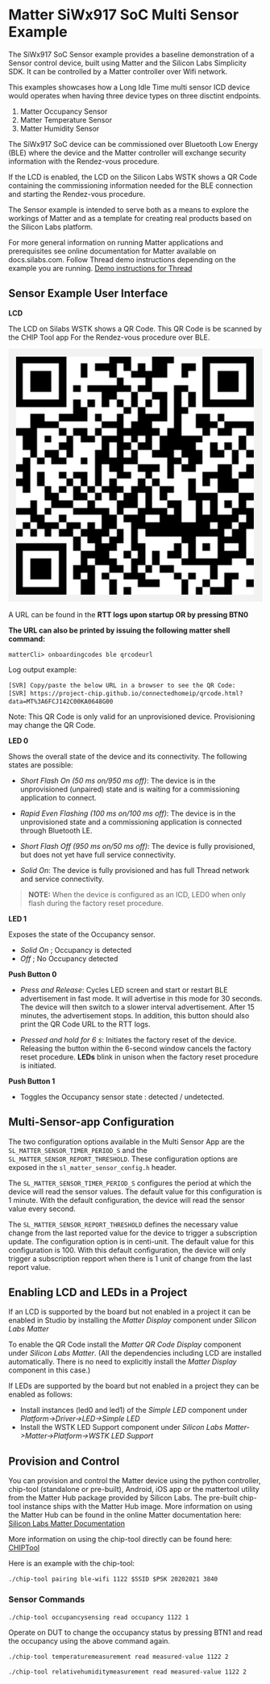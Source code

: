 # Matter SiWx917 SoC Multi Sensor Example

The SiWx917 SoC Sensor example provides a baseline demonstration of a Sensor control
device, built using Matter and the Silicon Labs Simplicity SDK. It can be controlled
by a Matter controller over Wifi network.

This examples showcases how a Long Idle Time multi sensor ICD device would operates when having three device types on three disctint endpoints.

1. Matter Occupancy Sensor
2. Matter Temperature Sensor
3. Matter Humidity Sensor

The SiWx917 SoC device can be commissioned over Bluetooth Low Energy (BLE) where the device
and the Matter controller will exchange security information with the Rendez-vous
procedure.

If the LCD is enabled, the LCD on the Silicon Labs WSTK shows a QR Code containing the
commissioning information needed for the BLE connection and starting the
Rendez-vous procedure.

The Sensor example is intended to serve both as a means to explore the
workings of Matter and as a template for creating real products based on the
Silicon Labs platform.

For more general information on running Matter applications and prerequisites see online
documentation for Matter available on docs.silabs.com. Follow Thread demo instructions depending on the example you are running.
[Demo instructions for Thread](https://docs.silabs.com/matter/2.5.0/matter-thread)

## Sensor Example User Interface

**LCD** 

The LCD on Silabs WSTK shows a QR Code. This QR Code is be scanned by the CHIP Tool app For the Rendez-vous procedure over BLE.

![QR Code](../../../image/qr_code_img.png)

A URL can be found in the **RTT logs upon startup OR by pressing BTN0**

**The URL can also be printed by issuing the following matter shell command:**

```shell
matterCli> onboardingcodes ble qrcodeurl
```

Log output example:

```shell
[SVR] Copy/paste the below URL in a browser to see the QR Code:
[SVR] https://project-chip.github.io/connectedhomeip/qrcode.html?data=MT%3A6FCJ142C00KA0648G00
```

Note: This QR Code is only valid for an unprovisioned device. Provisioning may change the QR Code.

**LED 0**

Shows the overall state of the device and its connectivity. The following states are possible:

- _Short Flash On (50 ms on/950 ms off)_: The device is in the unprovisioned (unpaired) state and is waiting for a commissioning application to connect.

- _Rapid Even Flashing (100 ms on/100 ms off)_: The device is in the unprovisioned state and a commissioning application is connected through Bluetooth LE.

- _Short Flash Off (950 ms on/50 ms off)_: The device is fully
  provisioned, but does not yet have full service connectivity.

- _Solid On_: The device is fully provisioned and has full Thread
  network and service connectivity.

> **NOTE:** When the device is configured as an ICD, LED0 when only flash during the factory reset procedure.

**LED 1**

Exposes the state of the Occupancy sensor.

- _Solid On_ ; Occupancy is detected
- _Off_ ; No Occupancy detected

**Push Button 0**

- _Press and Release_: Cycles LED screen and
  start or restart BLE advertisement in fast mode. It will advertise in this mode
  for 30 seconds. The device will then switch to a slower interval advertisement.
  After 15 minutes, the advertisement stops. In addition, this button should also print the QR Code URL to the RTT logs.

- _Pressed and hold for 6 s_: Initiates the factory reset of the device.
  Releasing the button within the 6-second window cancels the factory reset
  procedure. **LEDs** blink in unison when the factory reset procedure is
  initiated.

**Push Button 1**

- Toggles the Occupancy sensor state : detected / undetected.

## Multi-Sensor-app Configuration

The two configuration options available in the Multi Sensor App are the `SL_MATTER_SENSOR_TIMER_PERIOD_S` and the `SL_MATTER_SENSOR_REPORT_THRESHOLD`.
These configuration options are exposed in the `sl_matter_sensor_config.h` header.

The `SL_MATTER_SENSOR_TIMER_PERIOD_S` configures the period at which the device will read the sensor values. The default value for this configuration is 1 minute.
With the default configuration, the device will read the sensor value every second.

The `SL_MATTER_SENSOR_REPORT_THRESHOLD` defines the necessary value change from the last reported value for the device to trigger a subscription update. The configuration option is in centi-unit.
The default value for this configuration is 100.
With this default configuration, the device will only trigger a subscription repport when there is 1 unit of change from the last report value.

## Enabling LCD and LEDs in a Project

If an LCD is supported by the board but not enabled in a project it can be enabled in Studio by installing the _Matter Display_ component under _Silicon Labs Matter_

To enable the QR Code install the _Matter QR Code Display_ component under _Silicon Labs Matter_. (All the dependencies including LCD are installed automatically. There is no need to explicitly install the _Matter Display_ component in this case.)

If LEDs are supported by the board but not enabled in a project they can be enabled as follows:

- Install instances (led0 and led1) of the _Simple LED_ component under _Platform->Driver->LED->Simple LED_
- Install the WSTK LED Support component under _Silicon Labs Matter->Matter->Platform->WSTK LED Support_

## Provision and Control

You can provision and control the Matter device using the python controller, chip-tool (standalone or pre-built), Android, iOS app or the mattertool utility from the Matter Hub package provided by Silicon Labs. The pre-built chip-tool instance ships with the Matter Hub image. More information on using the Matter Hub can be found in the online Matter documentation here: [Silicon Labs Matter Documentation](https://docs.silabs.com/matter/2.5.0/matter-thread/raspi-img) 

More information on using the chip-tool directly can be found here: [CHIPTool](https://github.com/project-chip/connectedhomeip/blob/master/examples/chip-tool/README.md)

Here is an example with the chip-tool:

```shell
./chip-tool pairing ble-wifi 1122 $SSID $PSK 20202021 3840
```

### Sensor Commands

```shell
./chip-tool occupancysensing read occupancy 1122 1
```

Operate on DUT to change the occupancy status by pressing BTN1 and read the occupancy using the above command again.

```shell
./chip-tool temperaturemeasurement read measured-value 1122 2
```

```shell
./chip-tool relativehumiditymeasurement read measured-value 1122 2
```
